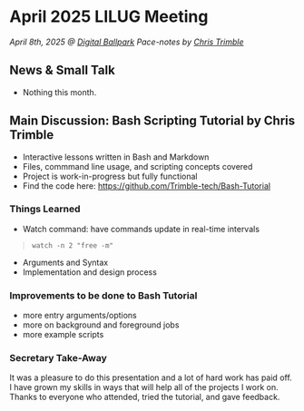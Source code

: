 # April 2025 LILUG Meeting
*April 8th, 2025 @ [Digital Ballpark](https://maps.app.goo.gl/Uef2PiZBpZLd1n3QA)*
*Pace-notes by [Chris Trimble](https://github.com/Trimble-tech)*

## News & Small Talk
- Nothing this month.

## Main Discussion: Bash Scripting Tutorial by Chris Trimble
- Interactive lessons written in Bash and Markdown
- Files, commmand line usage, and scripting concepts covered
- Project is work-in-progress but fully functional
- Find the code here: <https://github.com/Trimble-tech/Bash-Tutorial>

### Things Learned
- Watch command: have commands update in real-time intervals
> `watch -n 2 "free -m"`
- Arguments and Syntax
- Implementation and design process

### Improvements to be done to Bash Tutorial
- more entry arguments/options
- more on background and foreground jobs
- more example scripts

### Secretary Take-Away
It was a pleasure to do this presentation and a lot of hard work has paid off.
I have grown my skills in ways that will help all of the projects I work on.
Thanks to everyone who attended, tried the tutorial, and gave feedback.